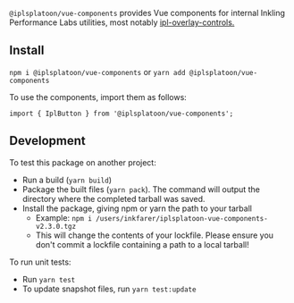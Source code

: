 `@iplsplatoon/vue-components` provides Vue components for internal Inkling Performance Labs utilities, most notably [ipl-overlay-controls.](https://github.com/inkfarer/ipl-overlay-controls)

## Install

`npm i @iplsplatoon/vue-components` or `yarn add @iplsplatoon/vue-components`

To use the components, import them as follows:

`import { IplButton } from '@iplsplatoon/vue-components';`

## Development

To test this package on another project:

- Run a build (`yarn build`)
- Package the built files (`yarn pack`). The command will output the directory where the completed tarball was saved.
- Install the package, giving npm or yarn the path to your tarball
    - Example: `npm i /users/inkfarer/iplsplatoon-vue-components-v2.3.0.tgz`
    - This will change the contents of your lockfile. Please ensure you don't commit a lockfile containing a path to a
      local tarball!

To run unit tests:

- Run `yarn test`
- To update snapshot files, run `yarn test:update`
